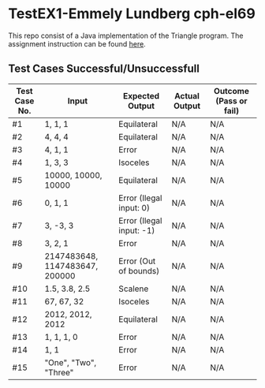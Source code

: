 # TestEX1-Emmely Lundberg cph-el69
This repo consist of a Java implementation of the Triangle program. The assignment instruction can be found [here](https://gyazo.com/d4e9cd20c95133ce840e483b27eee6e7).

## Test Cases Successful/Unsuccessfull

Test Case No. | Input     |  Expected Output  |   Actual Output   |  Outcome (Pass or fail)
------------- | --------- | ----------------- | ----------------- | -----------------------
#1 | 1, 1, 1   | Equilateral       | N/A               | N/A
#2 | 4, 4, 4   | Equilateral       | N/A               | N/A
#3 | 4, 1, 1   |  Error         | N/A               | N/A
#4 | 1, 3, 3   | Isoceles         | N/A               | N/A
#5 | 10000, 10000, 10000   | Equilateral       | N/A               | N/A
#6 | 0, 1, 1   | Error (Ilegal input: 0)       | N/A               | N/A
#7 | 3, -3, 3   | Error (Ilegal input: -1)       | N/A               | N/A
#8 | 3, 2, 1   |   Error     | N/A               | N/A
#9 | 2147483648, 1147483647, 200000   | Error (Out of bounds)       | N/A               | N/A
#10 | 1.5, 3.8, 2.5 | Scalene | N/A | N/A
#11 | 67, 67, 32   | Isoceles       | N/A               | N/A
#12 | 2012, 2012, 2012   | Equilateral       | N/A               | N/A
#13 | 1, 1, 1, 0   | Error       | N/A               | N/A
#14 | 1, 1   | Error       | N/A               | N/A
#15 | "One", "Two", "Three"   | Error       | N/A               | N/A
